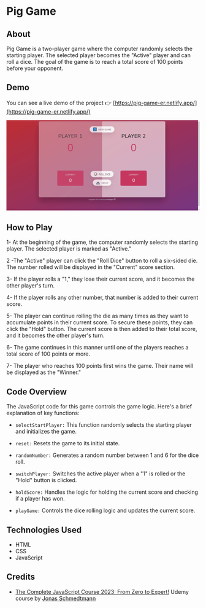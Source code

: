 # Pig Game

## About

Pig Game is a two-player game where the computer randomly selects the starting player. The selected player becomes the "Active" player and can roll a dice. The goal of the game is to reach a total score of 100 points before your opponent.

## Demo

You can see a live demo of the project 👉 [https://pig-game-er.netlify.app/](https://pig-game-er.netlify.app/)

![Demo GIF](https://github.com/ersinisgor/complete-javascript-course/blob/main/07-Pig-Game/current/img/gif/Pig%20Game.gif)

## How to Play

1- At the beginning of the game, the computer randomly selects the starting player. The selected player is marked as "Active."

2 -The "Active" player can click the "Roll Dice" button to roll a six-sided die. The number rolled will be displayed in the "Current" score section.

3- If the player rolls a "1," they lose their current score, and it becomes the other player's turn.

4- If the player rolls any other number, that number is added to their current score.

5- The player can continue rolling the die as many times as they want to accumulate points in their current score. To secure these points, they can click the "Hold" button. The current score is then added to their total score, and it becomes the other player's turn.

6- The game continues in this manner until one of the players reaches a total score of 100 points or more.

7- The player who reaches 100 points first wins the game. Their name will be displayed as the "Winner."

## Code Overview

The JavaScript code for this game controls the game logic. Here's a brief explanation of key functions:

- `selectStartPlayer:` This function randomly selects the starting player and initializes the game.

- `reset:` Resets the game to its initial state.

- `randomNumber:` Generates a random number between 1 and 6 for the dice roll.

- `switchPlayer:` Switches the active player when a "1" is rolled or the "Hold" button is clicked.

- `holdScore:` Handles the logic for holding the current score and checking if a player has won.

- `playGame:` Controls the dice rolling logic and updates the current score.

## Technologies Used

- HTML
- CSS
- JavaScript

## Credits

- [The Complete JavaScript Course 2023: From Zero to Expert!](https://www.udemy.com/course/the-complete-javascript-course/ 'https://www.udemy.com/course/the-complete-javascript-course/') Udemy course by [Jonas Schmedtmann](https://www.udemy.com/user/jonasschmedtmann/ 'https://www.udemy.com/user/jonasschmedtmann/')
